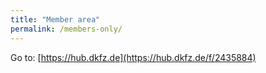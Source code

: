 ```yaml
---
title: "Member area"
permalink: /members-only/
---
```


Go to: [https://hub.dkfz.de](https://hub.dkfz.de/f/2435884)
